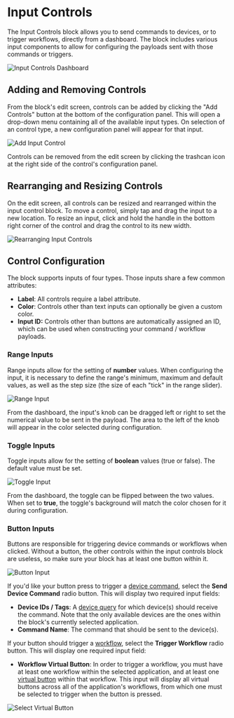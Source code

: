 # Input Controls

The Input Controls block allows you to send commands to devices, or to trigger workflows, directly from a dashboard. The block includes various input components to allow for configuring the payloads sent with those commands or triggers.

![Input Controls Dashboard](/images/dashboards/input-controls-overview.png "Input Controls Dashboard")

## Adding and Removing Controls

From the block's edit screen, controls can be added by clicking the "Add Controls" button at the bottom of the configuration panel. This will open a drop-down menu containing all of the available input types. On selection of an control type, a new configuration panel will appear for that input.

![Add Input Control](/images/dashboards/input-controls-add.png "Add Input Control")

Controls can be removed from the edit screen by clicking the trashcan icon at the right side of the control's configuration panel.

## Rearranging and Resizing Controls

On the edit screen, all controls can be resized and rearranged within the input control block. To move a control, simply tap and drag the input to a new location. To resize an input, click and hold the handle in the bottom right corner of the control and drag the control to its new width.

![Rearranging Input Controls](/images/dashboards/input-controls-dragdrop.png "Rearranging Input Controls")

## Control Configuration

The block supports inputs of four types. Those inputs share a few common attributes:

*   **Label**: All controls require a label attribute.
*   **Color**: Controls other than text inputs can optionally be given a custom color.
*   **Input ID:** Controls other than buttons are automatically assigned an ID, which can be used when constructing your command / workflow payloads.

### Range Inputs

Range inputs allow for the setting of **number** values. When configuring the input, it is necessary to define the range's minimum, maximum and default values, as well as the step size (the size of each "tick" in the range slider).

![Range Input](/images/dashboards/input-controls-range-input.png "Range Input")

From the dashboard, the input's knob can be dragged left or right to set the numerical value to be sent in the payload. The area to the left of the knob will appear in the color selected during configuration.

### Toggle Inputs

Toggle inputs allow for the setting of **boolean** values (true or false). The default value must be set.

![Toggle Input](/images/dashboards/input-controls-toggle-input.png "Toggle Input")

From the dashboard, the toggle can be flipped between the two values. When set to **true**, the toggle's background will match the color chosen for it during configuration.

### Button Inputs

Buttons are responsible for triggering device commands or workflows when clicked. Without a button, the other controls within the input controls block are useless, so make sure your block has at least one button within it.

![Button Input](/images/dashboards/input-controls-send-command.png "Button Input")

If you'd like your button press to trigger a [device command](/devices/commands/), select the **Send Device Command** radio button. This will display two required input fields:

*   **Device IDs / Tags**: A [device query](/devices/device-queries/) for which device(s) should receive the command. Note that the only available devices are the ones within the block's currently selected application.
*   **Command Name**: The command that should be sent to the device(s).

If your button should trigger a [workflow](/workflows/overview/), select the **Trigger Workflow** radio button. This will display one required input field:

*   **Workflow Virtual Button**: In order to trigger a workflow, you must have at least one workflow within the selected application, and at least one [virtual button](/workflows/triggers/virtual-button/) within that workflow. This input will display all virtual buttons across all of the application's workflows, from which one must be selected to trigger when the button is pressed.

![Select Virtual Button](/images/dashboards/input-controls-trigger-workflow.png "Select Virtual Button")
